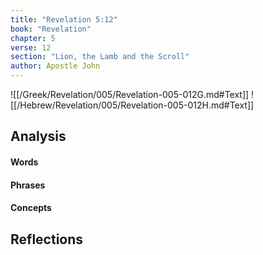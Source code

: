 ```yaml
---
title: "Revelation 5:12"
book: "Revelation"
chapter: 5
verse: 12
section: "Lion, the Lamb and the Scroll"
author: Apostle John
---
```

![[/Greek/Revelation/005/Revelation-005-012G.md#Text]]
![[/Hebrew/Revelation/005/Revelation-005-012H.md#Text]]

## Analysis

#### Words

#### Phrases

#### Concepts

## Reflections
